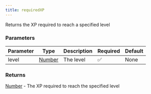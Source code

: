 ```yaml
---
title: requiredXP
---
```


Returns the XP required to reach a specified level

### Parameters

| Parameter | Type | Description | Required | Default |
|-----------|------|-------------|----------|---------|
|level|[Number](https://developer.mozilla.org/en-US/docs/Web/JavaScript/Reference/Global_Objects/Number)|The level|✅|None|


### Returns

[Number](https://developer.mozilla.org/en-US/docs/Web/JavaScript/Reference/Global_Objects/Number) - The XP required to reach the specified level
